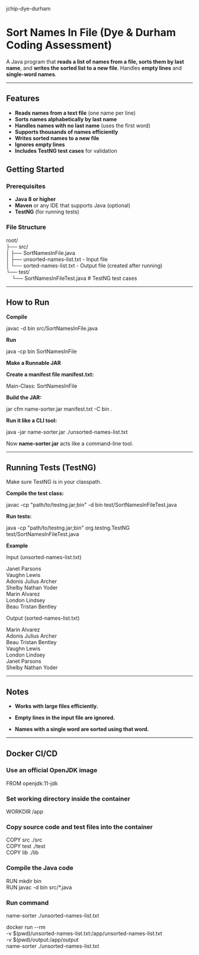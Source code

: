 jchip-dye-durham
# **Sort Names In File (Dye & Durham Coding Assessment)**

A Java program that **reads a list of names from a file, sorts them by last name**, and **writes the sorted list to a new file**. Handles **empty lines** and **single-word names**.  

---

## **Features**
- **Reads names from a text file** (one name per line)  
- **Sorts names alphabetically by last name**  
- **Handles names with no last name** (uses the first word)  
- **Supports thousands of names efficiently**  
- **Writes sorted names to a new file**  
- **Ignores empty lines**  
- **Includes TestNG test cases** for validation

## **Getting Started**

### **Prerequisites**
- **Java 8 or higher**  
- **Maven** or any IDE that supports Java (optional)  
- **TestNG** (for running tests)  

### File Structure
root/  
├── src/  
│   ├── SortNamesInFile.java  
│   ├── unsorted-names-list.txt   - Input file  
│   └── sorted-names-list.txt     - Output file (created after running)  
└── test/  
&nbsp;&nbsp;&nbsp;&nbsp;└── SortNamesInFileTest.java  # TestNG test cases  

---
## **How to Run**

**Compile**

javac -d bin src/SortNamesInFile.java

**Run**

java -cp bin SortNamesInFile

**Make a Runnable JAR**

**Create a manifest file manifest.txt:**

Main-Class: SortNamesInFile

**Build the JAR:**

jar cfm name-sorter.jar manifest.txt -C bin .

**Run it like a CLI tool:**

java -jar name-sorter.jar ./unsorted-names-list.txt

Now **name-sorter.jar** acts like a command-line tool.

---
## **Running Tests (TestNG)**

Make sure TestNG is in your classpath.

**Compile the test class:**

javac -cp "path/to/testng.jar;bin" -d bin test/SortNamesInFileTest.java

**Run tests:**

java -cp "path/to/testng.jar;bin" org.testng.TestNG test/SortNamesInFileTest.java

**Example**
  
Input (unsorted-names-list.txt)  
  
Janet Parsons  
Vaughn Lewis  
Adonis Julius Archer  
Shelby Nathan Yoder  
Marin Alvarez  
London Lindsey  
Beau Tristan Bentley  
  

Output (sorted-names-list.txt)  
  
Marin Alvarez  
Adonis Julius Archer  
Beau Tristan Bentley  
Vaughn Lewis  
London Lindsey  
Janet Parsons  
Shelby Nathan Yoder  
  
---
## **Notes**

- **Works with large files efficiently.**

- **Empty lines in the input file are ignored.**
  
- **Names with a single word are sorted using that word.**

---
## **Docker CI/CD**

### Use an official OpenJDK image
FROM openjdk:11-jdk  

### Set working directory inside the container
WORKDIR /app  

### Copy source code and test files into the container
COPY src ./src  
COPY test ./test  
COPY lib ./lib  

### Compile the Java code
RUN mkdir bin  
RUN javac -d bin src/*.java  

### Run command
name-sorter ./unsorted-names-list.txt   
  
docker run --rm \
  -v $(pwd)/unsorted-names-list.txt:/app/unsorted-names-list.txt \
  -v $(pwd)/output:/app/output \
  name-sorter ./unsorted-names-list.txt
